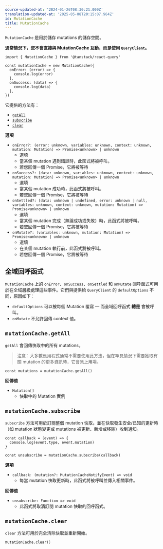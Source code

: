 ```yaml
---
source-updated-at: '2024-01-26T08:30:21.000Z'
translation-updated-at: '2025-05-08T20:15:07.964Z'
id: MutationCache
title: MutationCache
---
```


`MutationCache` 是用於儲存 mutations 的儲存空間。

**通常情況下，您不會直接與 MutationCache 互動，而是使用 `QueryClient`。**

```tsx
import { MutationCache } from '@tanstack/react-query'

const mutationCache = new MutationCache({
  onError: (error) => {
    console.log(error)
  },
  onSuccess: (data) => {
    console.log(data)
  },
})
```

它提供的方法有：

- [`getAll`](#mutationcachegetall)
- [`subscribe`](#mutationcachesubscribe)
- [`clear`](#mutationcacheclear)

**選項**

- `onError?: (error: unknown, variables: unknown, context: unknown, mutation: Mutation) => Promise<unknown> | unknown`
  - 選填
  - 當某個 mutation 遇到錯誤時，此函式將被呼叫。
  - 若您回傳一個 Promise，它將被等待
- `onSuccess?: (data: unknown, variables: unknown, context: unknown, mutation: Mutation) => Promise<unknown> | unknown`
  - 選填
  - 當某個 mutation 成功時，此函式將被呼叫。
  - 若您回傳一個 Promise，它將被等待
- `onSettled?: (data: unknown | undefined, error: unknown | null, variables: unknown, context: unknown, mutation: Mutation) => Promise<unknown> | unknown`
  - 選填
  - 當某個 mutation 完成（無論成功或失敗）時，此函式將被呼叫。
  - 若您回傳一個 Promise，它將被等待
- `onMutate?: (variables: unknown, mutation: Mutation) => Promise<unknown> | unknown`
  - 選填
  - 在某個 mutation 執行前，此函式將被呼叫。
  - 若您回傳一個 Promise，它將被等待

## 全域回呼函式

`MutationCache` 上的 `onError`、`onSuccess`、`onSettled` 和 `onMutate` 回呼函式可用於在全域層級處理這些事件。它們與提供給 `QueryClient` 的 `defaultOptions` 不同，原因如下：

- `defaultOptions` 可以被每個 Mutation 覆寫 — 而全域回呼函式 **總是** 會被呼叫。
- `onMutate` 不允許回傳 context 值。

## `mutationCache.getAll`

`getAll` 會回傳快取中的所有 mutations。

> 注意：大多數應用程式通常不需要使用此方法，但在罕見情況下需要獲取有關 mutation 的更多資訊時，它會派上用場。

```tsx
const mutations = mutationCache.getAll()
```

**回傳值**

- `Mutation[]`
  - 快取中的 Mutation 實例

## `mutationCache.subscribe`

`subscribe` 方法可用於訂閱整個 mutation 快取，並在快取發生安全/已知的更新時（如 mutation 狀態變更或 mutations 被更新、新增或移除）收到通知。

```tsx
const callback = (event) => {
  console.log(event.type, event.mutation)
}

const unsubscribe = mutationCache.subscribe(callback)
```

**選項**

- `callback: (mutation?: MutationCacheNotifyEvent) => void`
  - 每當 mutation 快取更新時，此函式將被呼叫並傳入相關事件。

**回傳值**

- `unsubscribe: Function => void`
  - 此函式將取消訂閱 mutation 快取的回呼函式。

## `mutationCache.clear`

`clear` 方法可用於完全清除快取並重新開始。

```tsx
mutationCache.clear()
```
